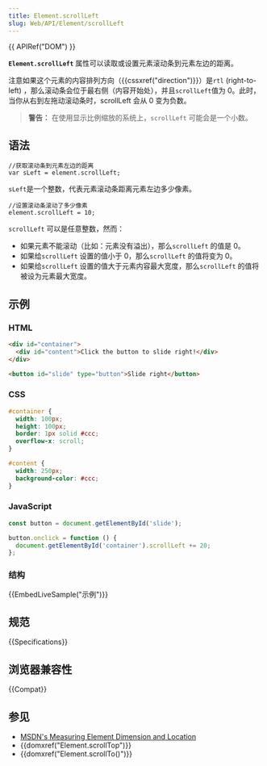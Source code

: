 ```yaml
---
title: Element.scrollLeft
slug: Web/API/Element/scrollLeft
---
```


{{ APIRef("DOM") }}

**`Element.scrollLeft`** 属性可以读取或设置元素滚动条到元素左边的距离。

注意如果这个元素的内容排列方向（{{cssxref("direction")}}）是`rtl` (right-to-left) ，那么滚动条会位于最右侧（内容开始处），并且`scrollLeft`值为 0。此时，当你从右到左拖动滚动条时，scrollLeft 会从 0 变为负数。

> **警告：** 在使用显示比例缩放的系统上，`scrollLeft` 可能会是一个小数。

## 语法

```
//获取滚动条到元素左边的距离
var sLeft = element.scrollLeft;
```

`sLeft`是一个整数，代表元素滚动条距离元素左边多少像素。

```
//设置滚动条滚动了多少像素
element.scrollLeft = 10;
```

`scrollLeft` 可以是任意整数，然而：

- 如果元素不能滚动（比如：元素没有溢出），那么`scrollLeft` 的值是 0。
- 如果给`scrollLeft` 设置的值小于 0，那么`scrollLeft` 的值将变为 0。
- 如果给`scrollLeft` 设置的值大于元素内容最大宽度，那么`scrollLeft` 的值将被设为元素最大宽度。

## 示例

### HTML

```html
<div id="container">
  <div id="content">Click the button to slide right!</div>
</div>

<button id="slide" type="button">Slide right</button>
```

### CSS

```css
#container {
  width: 100px;
  height: 100px;
  border: 1px solid #ccc;
  overflow-x: scroll;
}

#content {
  width: 250px;
  background-color: #ccc;
}
```

### JavaScript

```js
const button = document.getElementById('slide');

button.onclick = function () {
  document.getElementById('container').scrollLeft += 20;
};
```

### 结构

{{EmbedLiveSample("示例")}}

## 规范

{{Specifications}}

## 浏览器兼容性

{{Compat}}

## 参见

- [MSDN's Measuring Element Dimension and Location](<https://msdn.microsoft.com/en-us/library/hh781509(v=vs.85).aspx>)
- {{domxref("Element.scrollTop")}}
- {{domxref("Element.scrollTo()")}}
